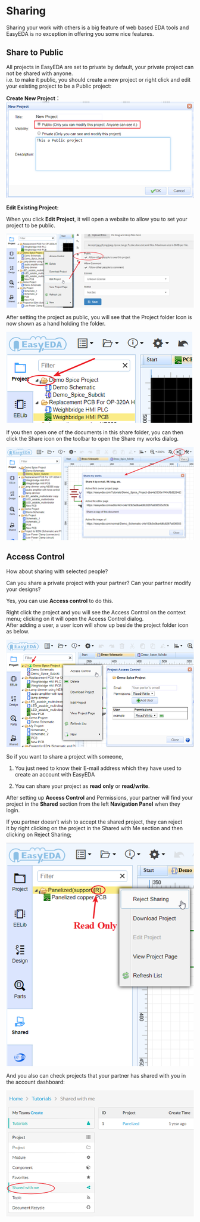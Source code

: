 # Sharing 

Sharing your work with others is a big feature of web based EDA tools and EasyEDA is no exception in offering you some nice features.

## Share to Public 

All projects in EasyEDA are set to private by default, your private project can not be shared with anyone.  
i.e. to make it public, you should create a new project or right click and edit your existing project to be a Public project:  

**Create New Project：**
![](images/164_Share_NewPublicProject.png)  

**Edit Existing Project:**    

When you click **Edit Project**, it will open a website to allow you to set your project to be public.

![](images/165_Share_EditProjectToPublic.png)  

After setting the project as public, you will see that the Project folder Icon is now shown as a hand holding the folder.

![](images/166_Share_SharedProjectIcon.png)

If you then open one of the documents in this share folder, you can then click the Share icon on the toolbar to open the Share my works dialog.

![](images/167_Share_SharedProjectShareIcon.png)

## Access Control 

How about sharing with selected people?

Can you share a private project with your partner? Can your partner modify your designs?

Yes, you can use **Access control** to do this.

Right click the project and you will see the Access Control on the context menu; clicking on it will open the Access Control dialog.  
After adding a user, a user icon will show up beside the project folder icon as below.

![](images/168_Share_AccessControl.png)

So if you want to share a project with someone,

1.  You just need to know their E-mail address which they have used to create an account with EasyEDA

2.  You can share your project as **read** **only** or **read/write**.

After setting up **Access Control** and Permissions, your partner will find your project in the **Shared** section from the left **Navigation Panel** when they login.

If you partner doesn’t wish to accept the shared project, they can reject it by right clicking on the project in the Shared with Me section and then clicking on Reject Sharing;

![](images/169_Share_SharedWithMe.png) 

And you also can check projects that your partner has shared with you in the account dashboard:  

![](images/179_Share_SharedWithMe_Dashboard.png) 

                    